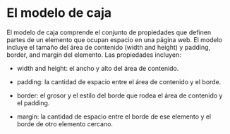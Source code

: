 # El modelo de caja

El modelo de caja comprende el conjunto de propiedades que definen partes de un elemento que ocupan espacio en una página web. El modelo incluye el tamaño del área de contenido (width and height) y padding, border, and margin del elemento. Las propiedades incluyen:

- width and height: el ancho y alto del área de contenido.

- padding: la cantidad de espacio entre el área de contenido y el borde.

- border: el grosor y el estilo del borde que rodea el área de contenido y el padding.

- margin: la cantidad de espacio entre el borde de ese elemento y el borde de otro elemento cercano.
